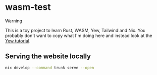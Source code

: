 # wasm-test

> [!WARNING]  
> This is a toy project to learn Rust, WASM, Yew, Tailwind and Nix.
> You probably don't want to copy what I'm doing here and instead look at the [Yew tutorial](https://yew.rs/docs/tutorial).

## Serving the website locally

```bash
nix develop --command trunk serve --open
``` 
